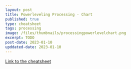 ```yaml
---
layout: post
title: Powerleveling Processing - Chart
published: true
type: cheatsheet
tags: processing
image: /files/thumbnails/processingpowerlevelchart.png
excerpt: TODO
post-date: 2023-01-10
upddated-date: 2023-01-10
---
```


[Link to the cheatsheet](https://cdn.discordapp.com/attachments/589711952234676224/1074309570966597763/SRMmethod.png)
